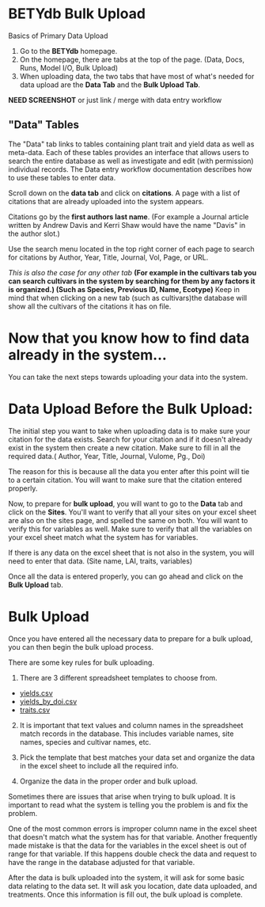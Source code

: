 # BETYdb Bulk Upload

Basics of Primary Data Upload


1. Go to the **BETYdb** homepage.
2. On the homepage, there are tabs at the top of the page. (Data, Docs, Runs, Model I/O, Bulk Upload)  
3. When uploading data, the two tabs that have most of what's needed for data upload are the **Data Tab** and the **Bulk Upload Tab**. 

**NEED SCREENSHOT** or just link / merge with data entry workflow

## "Data" Tables

The "Data" tab links to tables containing plant trait and yield data as well as meta-data. 
Each of these tables provides an interface that allows users to search the entire database as well as investigate and edit (with permission) individual records. The Data entry workflow documentation describes how to use these tables to enter data. 

Scroll down on the **data tab** and click on **citations**. A page with a list of citations that are already uploaded into the system appears. 

Citations go by the **first authors last name**.  (For example a Journal article written by Andrew Davis and Kerri Shaw would have the name "Davis" in the author slot.) 

Use the search menu located in the top right corner of each page to search for citations by Author, Year, Title, Journal, Vol, Page, or URL.

*This is also the case for any other tab*
 **(For example in the cultivars tab you can search cultivars in the system by searching for them by any factors it is organized.) 
 (Such as Species, Previous ID, Name, Ecotype)** 
 Keep in mind that when clicking on a new tab (such as cultivars)the database will show all the cultivars of the citations it has on file. 


# Now that you know how to find data already in the system...

You can take the next steps towards uploading your data into the system. 

# Data Upload Before the Bulk Upload:

The initial step you want to take when uploading data is to make sure your citation for the data exists. 
Search for your citation and if it doesn't already exist in the system then create a new citation. Make sure to fill in all the required data.( Author, Year, Title, Journal, Vulome, Pg., Doi)

The reason for this is because all the data you enter after this point will tie to a certain citation. You will want to make sure that the citation entered properly.

Now, to prepare for **bulk upload**, you will want to go to the **Data** tab and click on the **Sites**. You'll want to verify that all your sites on your excel sheet are also on the sites page, and spelled the same on both. You will want to verify this for variables as well. Make sure to verify that all the variables on your excel sheet match what the system has for variables. 

If there is any data on the excel sheet that is not also in the system, you will need to enter that data. (Site name, LAI, traits, variables) 

Once all the data is entered properly, you can go ahead and click on the **Bulk Upload** tab. 


# Bulk Upload 

Once you have entered all the necessary data to prepare for a bulk upload, you can then begin the bulk upload process. 

There are some key rules for bulk uploading.

1. There are 3 different spreadsheet templates to choose from.
  * [yields.csv](https://docs.google.com/spreadsheets/d/1maK1uKr6i9KERaYdU5zSiXcBndQoiG4Vgn2DTnqdfbA/export?format=csv&gid=0)
  * [yields\_by\_doi.csv](https://docs.google.com/spreadsheets/d/1ExLosMvX05jHWO9UYVE4Dxcl2ZbUgPc0KYoUPruaOtM/export?format=csv&gid=0)
  * [traits.csv](https://docs.google.com/spreadsheets/d/1TK-u-m4SG1KupYCVDUIye1C3zX8b1xgaYIG1fHNkYjs/export?format=csv&gid=0)


2. It is important that text values and column names in the spreadsheet match records in the database. This includes variable names, site names, species and cultivar names, etc.

3. Pick the template that best matches your data set and organize the data in the excel sheet to include all the required info. 
4. Organize the data in the proper order and bulk upload.


Sometimes there are issues that arise when trying to bulk upload. It is important to read what the system is telling you the problem is and fix the problem. 

One of the most common errors is improper column name in the excel sheet that doesn't match what the system has for that variable. Another frequently made mistake is that the data for the variables in the excel sheet is out of range for that variable. If this happens double check the data and request to have the range in the database adjusted for that variable. 

After the data is bulk uploaded into the system, it will ask for some basic data relating to the data set. It will ask you location, date data uploaded, and treatments. Once this information is fill out, the bulk upload is complete.

